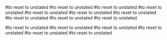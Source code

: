 
#to reset to unstated
#to reset to unstated
#to reset to unstated
#to reset to unstated
#to reset to unstated
#to reset to unstated
#to reset to unstated
#to reset to unstated
#to reset to unstated
#to reset to unstated


#to reset to unstated
#to reset to unstated
#to reset to unstated
#to reset to unstated
#to reset to unstated
#to reset to unstated
